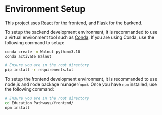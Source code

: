 # Environment Setup

This project uses [React](https://reactjs.org/) for the frontend, and [Flask](https://flask.palletsprojects.com/en/2.2.x/) for the backend.

To setup the backend development environment, it is recommanded to use a virtual environment tool such as [Conda](https://docs.conda.io/en/latest/miniconda.html). If you are using Conda, use the following command to setup:

```sh
conda create -n Walnut python=3.10
conda activate Walnut

# Ensure you are in the root directory
pip install -r requirements.txt
```

To setup the frontend development environment, it is recommanded to use [node.js](https://nodejs.org/en/) and [node package manager](https://www.npmjs.com/)(`npm`). Once you have `npm` installed, use the following command:

```sh
# Ensure you are in the root directory
cd Education_Pathways/frontend/
npm install
```
